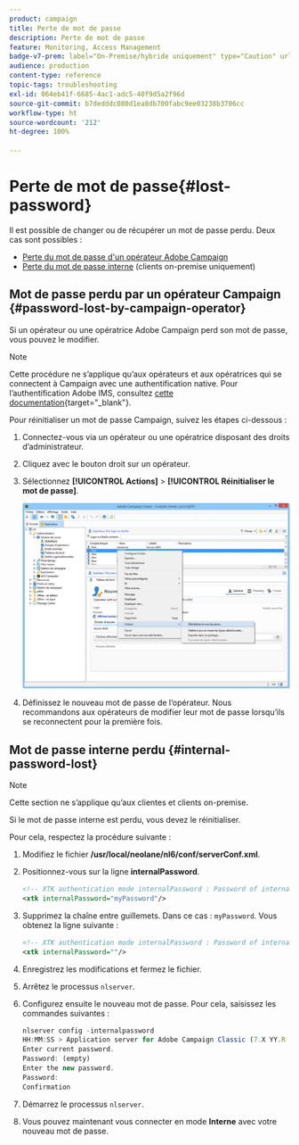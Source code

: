 ```yaml
---
product: campaign
title: Perte de mot de passe
description: Perte de mot de passe
feature: Monitoring, Access Management
badge-v7-prem: label="On-Premise/hybride uniquement" type="Caution" url="https://experienceleague.adobe.com/docs/campaign-classic/using/installing-campaign-classic/architecture-and-hosting-models/hosting-models-lp/hosting-models.html?lang=fr" tooltip="S’applique uniquement aux déploiements on-premise et hybrides"
audience: production
content-type: reference
topic-tags: troubleshooting
exl-id: 064eb41f-6685-4ac1-adc5-40f9d5a2f96d
source-git-commit: b7dedddc080d1ea8db700fabc9ee03238b3706cc
workflow-type: ht
source-wordcount: '212'
ht-degree: 100%

---
```


# Perte de mot de passe{#lost-password}



Il est possible de changer ou de récupérer un mot de passe perdu.
Deux cas sont possibles :

* [Perte du mot de passe d&#39;un opérateur Adobe Campaign](#password-lost-by-campaign-operator)
* [Perte du mot de passe interne](#internal-password-lost) (clients on-premise uniquement)

## Mot de passe perdu par un opérateur Campaign {#password-lost-by-campaign-operator}

Si un opérateur ou une opératrice Adobe Campaign perd son mot de passe, vous pouvez le modifier.

>[!NOTE]
>
>Cette procédure ne s’applique qu’aux opérateurs et aux opératrices qui se connectent à Campaign avec une authentification native. Pour l’authentification Adobe IMS, consultez [cette documentation](https://helpx.adobe.com/ie/manage-account/using/change-or-reset-password.html){target="_blank"}.

Pour réinitialiser un mot de passe Campaign, suivez les étapes ci-dessous :

1. Connectez-vous via un opérateur ou une opératrice disposant des droits d’administrateur.
1. Cliquez avec le bouton droit sur un opérateur.
1. Sélectionnez **[!UICONTROL Actions]** > **[!UICONTROL Réinitialiser le mot de passe]**.

   ![](assets/operator-passwd.png)

1. Définissez le nouveau mot de passe de l’opérateur. Nous recommandons aux opérateurs de modifier leur mot de passe lorsqu’ils se reconnectent pour la première fois.

## Mot de passe interne perdu {#internal-password-lost}

>[!NOTE]
>
>Cette section ne s’applique qu’aux clientes et clients on-premise.

Si le mot de passe interne est perdu, vous devez le réinitialiser.

Pour cela, respectez la procédure suivante :

1. Modifiez le fichier **/usr/local/neolane/nl6/conf/serverConf.xml**.

1. Positionnez-vous sur la ligne **internalPassword**.

   ```xml
   <!-- XTK authentication mode internalPassword : Password of internal account -->
   <xtk internalPassword="myPassword"/>
   ```

1. Supprimez la chaîne entre guillemets. Dans ce cas : `myPassword`. Vous obtenez la ligne suivante :

   ```xml
   <!-- XTK authentication mode internalPassword : Password of internal account -->
   <xtk internalPassword=""/>
   ```

1. Enregistrez les modifications et fermez le fichier.

1. Arrêtez le processus `nlserver`.

1. Configurez ensuite le nouveau mot de passe. Pour cela, saisissez les commandes suivantes :

   ```javascript
   nlserver config -internalpassword
   HH:MM:SS > Application server for Adobe Campaign Classic (7.X YY.R build XXX@SHA1) of DD/MM/YYYY
   Enter current password.
   Password: (empty)
   Enter the new password.
   Password: 
   Confirmation 
   ```

1. Démarrez le processus `nlserver`.

1. Vous pouvez maintenant vous connecter en mode **Interne** avec votre nouveau mot de passe.
